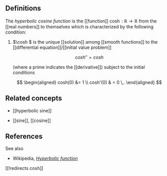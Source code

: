 ## Definitions

The _hyperbolic cosine function_ is the [[function]] $\cosh \;\colon\; \mathbb{R} \to \mathbb{R}$ from the [[real numbers]] to themselves which is characterized by the following condition:

1. $\cosh $ is the unique [[solution]] among [[smooth functions]] to the [[differential equation]]/[[initial value problem]]

   $$ 
     cosh '' = cosh 
   $$

   (where a prime indicates the [[derivative]]) subject to the initial conditions 

   $$ 
     \begin{aligned}
       cosh(0) &= 1
       \\
       cosh'(0) & = 0
       \,.
     \end{aligned}
   $$


## Related concepts

* [[hyperbolic sine]]

* [[sine]], [[cosine]]


## References

See also

* Wikipedia, _[Hyperbolic function](https://en.wikipedia.org/wiki/Hyperbolic_function#Cosh)_

[[!redirects cosh]]